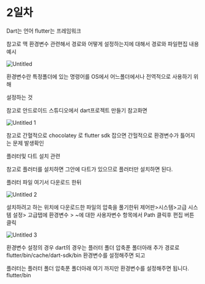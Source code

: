 # 2일차

Dart는 언어
flutter는 프레임워크

참고로 맥 환경변수 관련해서 경로와 어떻게 설정하는지에 대해서 경로와
파일편집 내용 예시


![Untitled](https://github.com/happysong3914/TIL/assets/130008915/18c48c9a-ef88-4dee-b83f-c42a723dc0b8)


환경변수란 특정폴더에 있는 명령어를 OS에서 어느폴더에서나 전역적으로 사용하기 위해 

설정하는 것

참고로 안드로이드 스튜디오에서 dart프로젝트 만들기 참고화면

![Untitled 1](https://github.com/happysong3914/TIL/assets/130008915/3626e82a-be02-4e89-9075-7b39fbd41cec)


참고로 간혈적으로 chocolatey 로 flutter sdk 잡으면 간헐적으로 환경변수가 틀어지는 문제 발생확인

플러터및 다트 설치 관련 

참고로 플러터를 설치하면 그안에 다트가 있으므로 플러터만 설치하면 된다.

플러터 파일 여기서 다운로드 한뒤

![Untitled 2](https://github.com/happysong3914/TIL/assets/130008915/5fe0c0a3-99e8-4932-bf0d-aedda097bfed)



설치하려고 하는 위치에 다운로드한 파일의 압축을 풀기한뒤
제어판>시스템>고급 시스템 설정> 고급탭에 환경변수 > ~에 대한 사용자변수
항목에서 Path 클릭후  편집 버튼 클릭

![Untitled 3](https://github.com/happysong3914/TIL/assets/130008915/ae2cd9a0-9a06-4838-b7d2-58ad383cc46e)



환경변수 설정의 경우 dart의 경우는 플러터 폴더 압축푼 폴더아래 추가 경로로 flutter/bin/cache/dart-sdk/bin 환경변수를 설정해주면 되고

플러터는 플러터 폴더 압축푼 폴더아래 여기 까지만 환경변수를 설정해주면 됩니다.
flutter/bin


